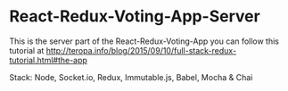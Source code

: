 # React-Redux-Voting-App-Server

This is the server part of the React-Redux-Voting-App you can follow this tutorial at http://teropa.info/blog/2015/09/10/full-stack-redux-tutorial.html#the-app

Stack: Node, Socket.io, Redux, Immutable.js, Babel, Mocha & Chai
